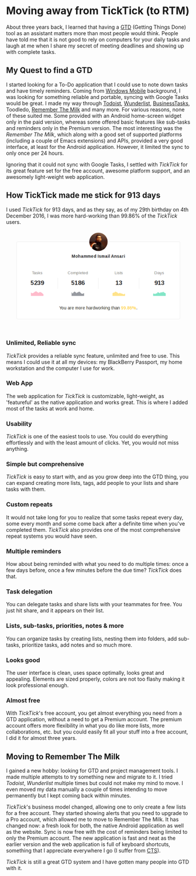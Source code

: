 # Moving away from TickTick (to RTM)

About three years back, I learned that having a [GTD](https://en.wikipedia.org/wiki/Getting_Things_Done) (Getting Things Done) tool as an assistant matters more than most people would think. People have told me that it is not good to rely on computers for your daily tasks and laugh at me when I share my secret of meeting deadlines and showing up with complete tasks.

## My Quest to find a GTD

I started looking for a To-Do application that I could use to note down tasks and have timely reminders. Coming from [Windows Mobile](https://en.wikipedia.org/wiki/Windows_Mobile) background, I was looking for something reliable and portable, syncing with Google Tasks would be great. I made my way through [Todoist](https://todoist.com), [Wunderlist](https://www.wunderlist.com/), [BusinessTasks](https://play.google.com/store/apps/details?id=com.appgenix.biztasks), Toodledo, [Remember The Milk](https://www.rememberthemilk.com) and many more. For various reasons, none of these suited me. Some provided with an Android home-screen widget only in the paid version, whereas some offered basic features like sub-tasks and reminders only in the Premium version. The most interesting was the *Remember The Milk*, which along with a good set of supported platforms (including a couple of Emacs extensions) and APIs, provided a very good interface, at least for the Android application. However, it limited the sync to only once per 24 hours.

Ignoring that it could not sync with Google Tasks, I settled with *TickTick* for its great feature set for the free account, awesome platform support, and an awesomely light-weight web application.

## How TickTick made me stick for 913 days

I used *TickTick* for 913 days, and as they say, as of my 29th birthday on 4th December 2016, I was more hard-working than 99.86% of the *TickTick* users.

![tick_tick_account](images/tick_tick_account.png)

### Unlimited, Reliable sync

*TickTick* provides a reliable sync feature, unlimited and free to use. This means I could use it at all my devices: my BlackBerry Passport, my home workstation and the computer I use for work.

### Web App

The web application for *TickTick* is customizable, light-weight, as 'featureful' as the native application and works great. This is where I added most of the tasks at work and home.

### Usability

*TickTick* is one of the easiest tools to use. You could do everything effortlessly and with the least amount of clicks. Yet, you would not miss anything.

### Simple but comprehensive

*TickTick* is easy to start with, and as you grow deep into the GTD thing, you can expand creating more lists, tags, add people to your lists and share tasks with them.

### Custom repeats

It would not take long for you to realize that some tasks repeat every day, some every month and some come back after a definite time when you've completed them. *TickTick* also provides one of the most comprehensive repeat systems you would have seen.

### Multiple reminders

How about being reminded with what you need to do multiple times: once a few days before, once a few minutes before the due time? *TickTick* does that.

### Task delegation

You can delegate tasks and share lists with your teammates for free. You just hit share, and it appears on their list.

### Lists, sub-tasks, priorities, notes & more

You can organize tasks by creating lists, nesting them into folders, add sub-tasks, prioritize tasks, add notes and so much more.

### Looks good

The user interface is clean, uses space optimally, looks great and appealing. Elements are sized properly, colors are not too flashy making it look professional enough.

### Almost free

With *TickTick*'s free account, you get almost everything you need from a GTD application, without a need to get a Premium account. The premium account offers more flexibility in what you do like more lists, more collaborations, etc. but you could easily fit all your stuff into a free account, I did it for almost three years.

## Moving to Remember The Milk

I gained a new hobby: looking for GTD and project management tools. I made multiple attempts to try something new and migrate to it. I tried *Todoist*, *Wunderlist* multiple times but could not make my mind to move. I even moved my data manually a couple of times intending to move permanently but I kept coming back within minutes.

*TickTick*'s business model changed, allowing one to only create a few lists for a free account. They started showing alerts that you need to upgrade to a Pro account, which allowed me to move to Remember The Milk. It has changed now: a fresh look for both, the native Android application as well as the website. Sync is now free with the cost of reminders being limited to only the Premium account. The new application is fast and neat as the earlier version and the web application is full of keyboard shortcuts, something that I appreciate everywhere I go (I suffer from [CTS](https://en.wikipedia.org/wiki/Carpal_tunnel_syndrome)).

*TickTick* is still a great GTD system and I have gotten many people into GTD with it.
